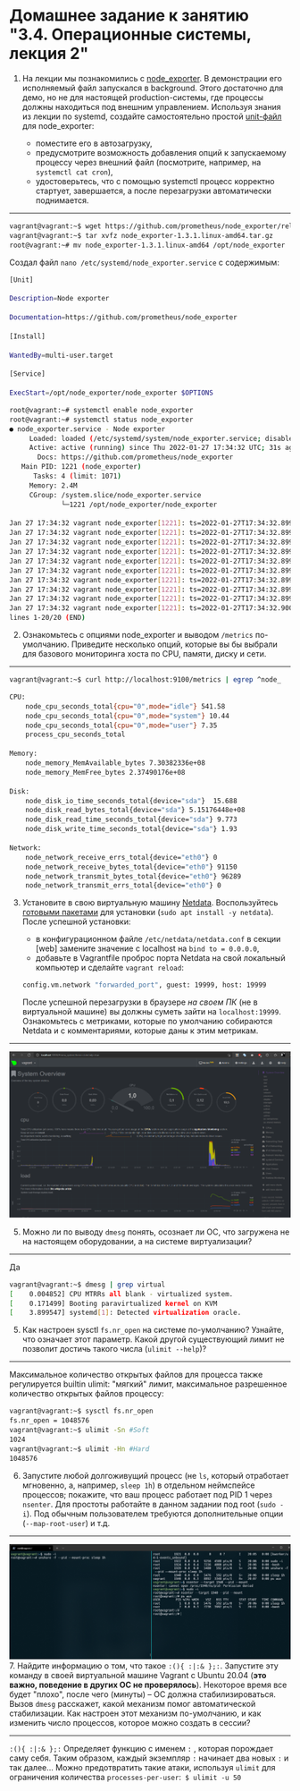 # Домашнее задание к занятию "3.4. Операционные системы, лекция 2"

1. На лекции мы познакомились с [node_exporter](https://github.com/prometheus/node_exporter/releases).
В демонстрации его исполняемый файл запускался в background. Этого достаточно для демо,
но не для настоящей production-системы, где процессы должны находиться под внешним управлением.
Используя знания из лекции по systemd, создайте самостоятельно простой
[unit-файл](https://www.freedesktop.org/software/systemd/man/systemd.service.html) для node_exporter:

    * поместите его в автозагрузку,
    * предусмотрите возможность добавления опций к запускаемому процессу через внешний файл (посмотрите, например, на `systemctl cat cron`),
    * удостоверьтесь, что с помощью systemctl процесс корректно стартует, завершается, а после перезагрузки автоматически поднимается.

---
```bash
vagrant@vagrant:~$ wget https://github.com/prometheus/node_exporter/releases/download/v1.3.1/node_exporter-1.3.1.linux-amd64.tar.gz
vagrant@vagrant:~$ tar xvfz node_exporter-1.3.1.linux-amd64.tar.gz
root@vagrant:~# mv node_exporter-1.3.1.linux-amd64 /opt/node_exporter

```

Создал файл `nano /etc/systemd/node_exporter.service` c содержимым:
```bash
[Unit]

Description=Node exporter

Documentation=https://github.com/prometheus/node_exporter

[Install]

WantedBy=multi-user.target

[Service]

ExecStart=/opt/node_exporter/node_exporter $OPTIONS
```
```bash
root@vagrant:~# systemctl enable node_exporter
root@vagrant:~# systemctl status node_exporter
● node_exporter.service - Node exporter
     Loaded: loaded (/etc/systemd/system/node_exporter.service; disabled; vendo>
     Active: active (running) since Thu 2022-01-27 17:34:32 UTC; 31s ago
       Docs: https://github.com/prometheus/node_exporter
   Main PID: 1221 (node_exporter)
      Tasks: 4 (limit: 1071)
     Memory: 2.4M
     CGroup: /system.slice/node_exporter.service
             └─1221 /opt/node_exporter/node_exporter

Jan 27 17:34:32 vagrant node_exporter[1221]: ts=2022-01-27T17:34:32.899Z caller>
Jan 27 17:34:32 vagrant node_exporter[1221]: ts=2022-01-27T17:34:32.899Z caller>
Jan 27 17:34:32 vagrant node_exporter[1221]: ts=2022-01-27T17:34:32.899Z caller>
Jan 27 17:34:32 vagrant node_exporter[1221]: ts=2022-01-27T17:34:32.899Z caller>
Jan 27 17:34:32 vagrant node_exporter[1221]: ts=2022-01-27T17:34:32.899Z caller>
Jan 27 17:34:32 vagrant node_exporter[1221]: ts=2022-01-27T17:34:32.899Z caller>
Jan 27 17:34:32 vagrant node_exporter[1221]: ts=2022-01-27T17:34:32.899Z caller>
Jan 27 17:34:32 vagrant node_exporter[1221]: ts=2022-01-27T17:34:32.899Z caller>
Jan 27 17:34:32 vagrant node_exporter[1221]: ts=2022-01-27T17:34:32.899Z caller>
Jan 27 17:34:32 vagrant node_exporter[1221]: ts=2022-01-27T17:34:32.900Z caller>
lines 1-20/20 (END)
```
2. Ознакомьтесь с опциями node_exporter и выводом `/metrics` по-умолчанию. Приведите несколько опций,
которые вы бы выбрали для базового мониторинга хоста по CPU, памяти, диску и сети.

---
```bash
vagrant@vagrant:~$ curl http://localhost:9100/metrics | egrep ^node_
```
```bash
CPU:
    node_cpu_seconds_total{cpu="0",mode="idle"} 541.58
    node_cpu_seconds_total{cpu="0",mode="system"} 10.44
    node_cpu_seconds_total{cpu="0",mode="user"} 7.35
    process_cpu_seconds_total
    
Memory:
    node_memory_MemAvailable_bytes 7.30382336e+08
    node_memory_MemFree_bytes 2.37490176e+08
    
Disk:
    node_disk_io_time_seconds_total{device="sda"}  15.688
    node_disk_read_bytes_total{device="sda"} 5.15176448e+08
    node_disk_read_time_seconds_total{device="sda"} 9.773
    node_disk_write_time_seconds_total{device="sda"} 1.93
    
Network:
    node_network_receive_errs_total{device="eth0"} 0
    node_network_receive_bytes_total{device="eth0"} 91150
    node_network_transmit_bytes_total{device="eth0"} 96289
    node_network_transmit_errs_total{device="eth0"} 0
```

3. Установите в свою виртуальную машину [Netdata](https://github.com/netdata/netdata). Воспользуйтесь
[готовыми пакетами](https://packagecloud.io/netdata/netdata/install) для установки (`sudo apt install -y netdata`).
После успешной установки:
    * в конфигурационном файле `/etc/netdata/netdata.conf` в секции [web] замените значение с localhost
   на `bind to = 0.0.0.0`,
    * добавьте в Vagrantfile проброс порта Netdata на свой локальный компьютер и сделайте `vagrant reload`:

    ```bash
    config.vm.network "forwarded_port", guest: 19999, host: 19999
    ```

    После успешной перезагрузки в браузере *на своем ПК* (не в виртуальной машине) вы должны суметь зайти
на `localhost:19999`. Ознакомьтесь с метриками, которые по умолчанию собираются Netdata и с комментариями,
которые даны к этим метрикам.

---

![img](img/img.png)

5. Можно ли по выводу `dmesg` понять, осознает ли ОС, что загружена не на настоящем оборудовании,
а на системе виртуализации?

---
Да
```bash
vagrant@vagrant:~$ dmesg | grep virtual
[    0.004852] CPU MTRRs all blank - virtualized system.
[    0.171499] Booting paravirtualized kernel on KVM
[    3.899547] systemd[1]: Detected virtualization oracle.
```
5. Как настроен sysctl `fs.nr_open` на системе по-умолчанию? Узнайте, что означает этот параметр.
Какой другой существующий лимит не позволит достичь такого числа (`ulimit --help`)?

---
Максимальное количество открытых файлов для процесса также регулируется builtin ulimit: "мягкий" лимит,
максимальное разрешенное количество открытых файлов процессу:
```bash
vagrant@vagrant:~$ sysctl fs.nr_open
fs.nr_open = 1048576
vagrant@vagrant:~$ ulimit -Sn #Soft
1024
vagrant@vagrant:~$ ulimit -Hn #Hard
1048576
```

6. Запустите любой долгоживущий процесс (не `ls`, который отработает мгновенно, а, например, `sleep 1h`)
в отдельном неймспейсе процессов; покажите, что ваш процесс работает под PID 1 через `nsenter`.
Для простоты работайте в данном задании под root (`sudo -i`). Под обычным пользователем требуются дополнительные
опции (`--map-root-user`) и т.д.

---
![img2](img/img_1.png)
7. Найдите информацию о том, что такое `:(){ :|:& };:`. Запустите эту команду в своей виртуальной машине Vagrant
с Ubuntu 20.04 (**это важно, поведение в других ОС не проверялось**). Некоторое время все будет "плохо",
после чего (минуты) – ОС должна стабилизироваться. Вызов `dmesg` расскажет, какой механизм помог автоматической
стабилизации. Как настроен этот механизм по-умолчанию, и как изменить число процессов, которое можно создать
в сессии?

---
`:(){ :|:& };:` Определяет функцию с именем `:` , которая порождает саму себя. Таким образом, каждый экземпляр `:`
начинает два новых `:` и так далее... Можно предотвратить такие атаки,
используя `ulimit` для ограничения количества `processes-per-user`:` $ ulimit -u 50`
 
